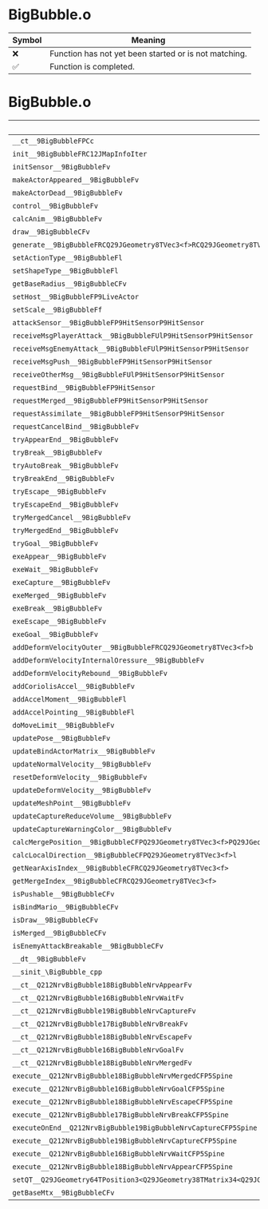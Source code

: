 # BigBubble.o
| Symbol | Meaning 
| ------------- | ------------- 
| :x: | Function has not yet been started or is not matching. 
| :white_check_mark: | Function is completed. 


# BigBubble.o
| Symbol | Decompiled? |
| ------------- | ------------- |
| `__ct__9BigBubbleFPCc` | :x: |
| `init__9BigBubbleFRC12JMapInfoIter` | :x: |
| `initSensor__9BigBubbleFv` | :x: |
| `makeActorAppeared__9BigBubbleFv` | :x: |
| `makeActorDead__9BigBubbleFv` | :x: |
| `control__9BigBubbleFv` | :x: |
| `calcAnim__9BigBubbleFv` | :x: |
| `draw__9BigBubbleCFv` | :x: |
| `generate__9BigBubbleFRCQ29JGeometry8TVec3<f>RCQ29JGeometry8TVec3<f>fbllPC21BigBubbleMoveLimitter` | :x: |
| `setActionType__9BigBubbleFl` | :x: |
| `setShapeType__9BigBubbleFl` | :x: |
| `getBaseRadius__9BigBubbleCFv` | :x: |
| `setHost__9BigBubbleFP9LiveActor` | :x: |
| `setScale__9BigBubbleFf` | :x: |
| `attackSensor__9BigBubbleFP9HitSensorP9HitSensor` | :x: |
| `receiveMsgPlayerAttack__9BigBubbleFUlP9HitSensorP9HitSensor` | :x: |
| `receiveMsgEnemyAttack__9BigBubbleFUlP9HitSensorP9HitSensor` | :x: |
| `receiveMsgPush__9BigBubbleFP9HitSensorP9HitSensor` | :x: |
| `receiveOtherMsg__9BigBubbleFUlP9HitSensorP9HitSensor` | :x: |
| `requestBind__9BigBubbleFP9HitSensor` | :x: |
| `requestMerged__9BigBubbleFP9HitSensorP9HitSensor` | :x: |
| `requestAssimilate__9BigBubbleFP9HitSensorP9HitSensor` | :x: |
| `requestCancelBind__9BigBubbleFv` | :x: |
| `tryAppearEnd__9BigBubbleFv` | :x: |
| `tryBreak__9BigBubbleFv` | :x: |
| `tryAutoBreak__9BigBubbleFv` | :x: |
| `tryBreakEnd__9BigBubbleFv` | :x: |
| `tryEscape__9BigBubbleFv` | :x: |
| `tryEscapeEnd__9BigBubbleFv` | :x: |
| `tryMergedCancel__9BigBubbleFv` | :x: |
| `tryMergedEnd__9BigBubbleFv` | :x: |
| `tryGoal__9BigBubbleFv` | :x: |
| `exeAppear__9BigBubbleFv` | :x: |
| `exeWait__9BigBubbleFv` | :x: |
| `exeCapture__9BigBubbleFv` | :x: |
| `exeMerged__9BigBubbleFv` | :x: |
| `exeBreak__9BigBubbleFv` | :x: |
| `exeEscape__9BigBubbleFv` | :x: |
| `exeGoal__9BigBubbleFv` | :x: |
| `addDeformVelocityOuter__9BigBubbleFRCQ29JGeometry8TVec3<f>b` | :x: |
| `addDeformVelocityInternalOressure__9BigBubbleFv` | :x: |
| `addDeformVelocityRebound__9BigBubbleFv` | :x: |
| `addCoriolisAccel__9BigBubbleFv` | :x: |
| `addAccelMoment__9BigBubbleFl` | :x: |
| `addAccelPointing__9BigBubbleFl` | :x: |
| `doMoveLimit__9BigBubbleFv` | :x: |
| `updatePose__9BigBubbleFv` | :x: |
| `updateBindActorMatrix__9BigBubbleFv` | :x: |
| `updateNormalVelocity__9BigBubbleFv` | :x: |
| `resetDeformVelocity__9BigBubbleFv` | :x: |
| `updateDeformVelocity__9BigBubbleFv` | :x: |
| `updateMeshPoint__9BigBubbleFv` | :x: |
| `updateCaptureReduceVolume__9BigBubbleFv` | :x: |
| `updateCaptureWarningColor__9BigBubbleFv` | :x: |
| `calcMergePosition__9BigBubbleCFPQ29JGeometry8TVec3<f>PQ29JGeometry8TVec3<f>PC9BigBubble` | :x: |
| `calcLocalDirection__9BigBubbleCFPQ29JGeometry8TVec3<f>l` | :x: |
| `getNearAxisIndex__9BigBubbleCFRCQ29JGeometry8TVec3<f>` | :x: |
| `getMergeIndex__9BigBubbleCFRCQ29JGeometry8TVec3<f>` | :x: |
| `isPushable__9BigBubbleCFv` | :x: |
| `isBindMario__9BigBubbleCFv` | :x: |
| `isDraw__9BigBubbleCFv` | :x: |
| `isMerged__9BigBubbleCFv` | :x: |
| `isEnemyAttackBreakable__9BigBubbleCFv` | :x: |
| `__dt__9BigBubbleFv` | :x: |
| `__sinit_\BigBubble_cpp` | :x: |
| `__ct__Q212NrvBigBubble18BigBubbleNrvAppearFv` | :x: |
| `__ct__Q212NrvBigBubble16BigBubbleNrvWaitFv` | :x: |
| `__ct__Q212NrvBigBubble19BigBubbleNrvCaptureFv` | :x: |
| `__ct__Q212NrvBigBubble17BigBubbleNrvBreakFv` | :x: |
| `__ct__Q212NrvBigBubble18BigBubbleNrvEscapeFv` | :x: |
| `__ct__Q212NrvBigBubble16BigBubbleNrvGoalFv` | :x: |
| `__ct__Q212NrvBigBubble18BigBubbleNrvMergedFv` | :x: |
| `execute__Q212NrvBigBubble18BigBubbleNrvMergedCFP5Spine` | :x: |
| `execute__Q212NrvBigBubble16BigBubbleNrvGoalCFP5Spine` | :x: |
| `execute__Q212NrvBigBubble18BigBubbleNrvEscapeCFP5Spine` | :x: |
| `execute__Q212NrvBigBubble17BigBubbleNrvBreakCFP5Spine` | :x: |
| `executeOnEnd__Q212NrvBigBubble19BigBubbleNrvCaptureCFP5Spine` | :x: |
| `execute__Q212NrvBigBubble19BigBubbleNrvCaptureCFP5Spine` | :x: |
| `execute__Q212NrvBigBubble16BigBubbleNrvWaitCFP5Spine` | :x: |
| `execute__Q212NrvBigBubble18BigBubbleNrvAppearCFP5Spine` | :x: |
| `setQT__Q29JGeometry64TPosition3<Q29JGeometry38TMatrix34<Q29JGeometry13SMatrix34C<f>>>FRCQ29JGeometry9TQuat4<f>RCQ29JGeometry8TVec3<f>` | :x: |
| `getBaseMtx__9BigBubbleCFv` | :x: |

